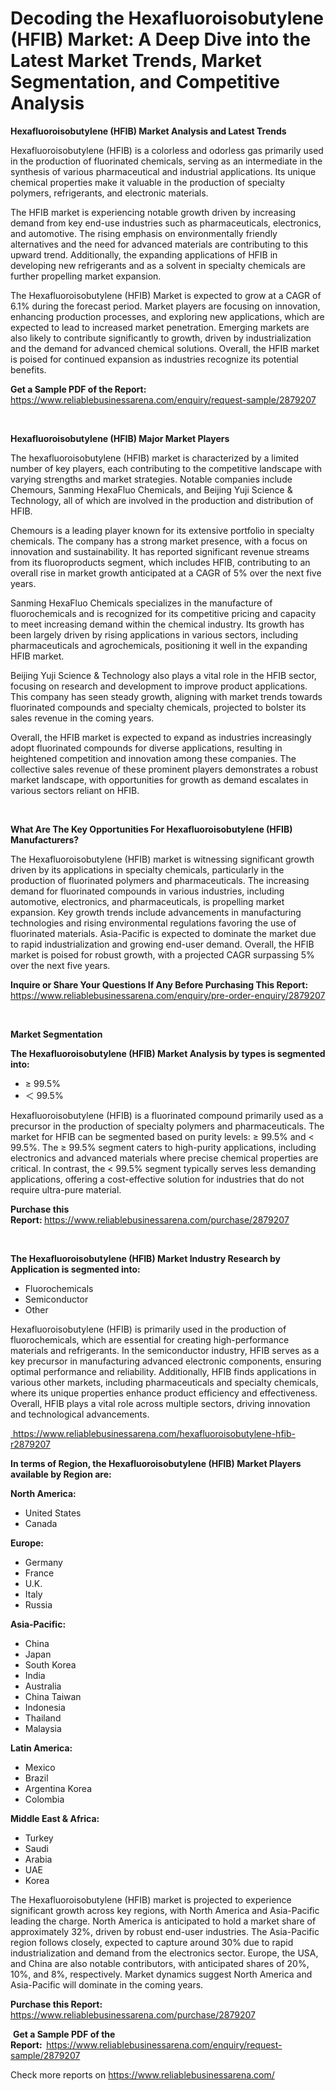 <p><h1>Decoding the Hexafluoroisobutylene (HFIB) Market: A Deep Dive into the Latest Market Trends, Market Segmentation, and Competitive Analysis</h1></p><p><strong>Hexafluoroisobutylene (HFIB) Market Analysis and Latest Trends</strong></p>
<p><p>Hexafluoroisobutylene (HFIB) is a colorless and odorless gas primarily used in the production of fluorinated chemicals, serving as an intermediate in the synthesis of various pharmaceutical and industrial applications. Its unique chemical properties make it valuable in the production of specialty polymers, refrigerants, and electronic materials. </p><p>The HFIB market is experiencing notable growth driven by increasing demand from key end-use industries such as pharmaceuticals, electronics, and automotive. The rising emphasis on environmentally friendly alternatives and the need for advanced materials are contributing to this upward trend. Additionally, the expanding applications of HFIB in developing new refrigerants and as a solvent in specialty chemicals are further propelling market expansion. </p><p>The Hexafluoroisobutylene (HFIB) Market is expected to grow at a CAGR of 6.1% during the forecast period. Market players are focusing on innovation, enhancing production processes, and exploring new applications, which are expected to lead to increased market penetration. Emerging markets are also likely to contribute significantly to growth, driven by industrialization and the demand for advanced chemical solutions. Overall, the HFIB market is poised for continued expansion as industries recognize its potential benefits.</p></p>
<p><strong>Get a Sample PDF of the Report:&nbsp;</strong> <a href="https://www.reliablebusinessarena.com/enquiry/request-sample/2879207?utm_campaign=1948&utm_medium=2&utm_source=Github&utm_content=ia&utm_term=12032025&utm_id=hexafluoroisobutylene-hfib">https://www.reliablebusinessarena.com/enquiry/request-sample/2879207</a></p>
<p>&nbsp;</p>
<p><strong>Hexafluoroisobutylene (HFIB) Major Market Players</strong></p>
<p><p>The hexafluoroisobutylene (HFIB) market is characterized by a limited number of key players, each contributing to the competitive landscape with varying strengths and market strategies. Notable companies include Chemours, Sanming HexaFluo Chemicals, and Beijing Yuji Science & Technology, all of which are involved in the production and distribution of HFIB.</p><p>Chemours is a leading player known for its extensive portfolio in specialty chemicals. The company has a strong market presence, with a focus on innovation and sustainability. It has reported significant revenue streams from its fluoroproducts segment, which includes HFIB, contributing to an overall rise in market growth anticipated at a CAGR of 5% over the next five years. </p><p>Sanming HexaFluo Chemicals specializes in the manufacture of fluorochemicals and is recognized for its competitive pricing and capacity to meet increasing demand within the chemical industry. Its growth has been largely driven by rising applications in various sectors, including pharmaceuticals and agrochemicals, positioning it well in the expanding HFIB market.</p><p>Beijing Yuji Science & Technology also plays a vital role in the HFIB sector, focusing on research and development to improve product applications. This company has seen steady growth, aligning with market trends towards fluorinated compounds and specialty chemicals, projected to bolster its sales revenue in the coming years.</p><p>Overall, the HFIB market is expected to expand as industries increasingly adopt fluorinated compounds for diverse applications, resulting in heightened competition and innovation among these companies. The collective sales revenue of these prominent players demonstrates a robust market landscape, with opportunities for growth as demand escalates in various sectors reliant on HFIB.</p></p>
<p>&nbsp;</p>
<p><strong>What Are The Key Opportunities For Hexafluoroisobutylene (HFIB) Manufacturers?</strong></p>
<p><p>The Hexafluoroisobutylene (HFIB) market is witnessing significant growth driven by its applications in specialty chemicals, particularly in the production of fluorinated polymers and pharmaceuticals. The increasing demand for fluorinated compounds in various industries, including automotive, electronics, and pharmaceuticals, is propelling market expansion. Key growth trends include advancements in manufacturing technologies and rising environmental regulations favoring the use of fluorinated materials. Asia-Pacific is expected to dominate the market due to rapid industrialization and growing end-user demand. Overall, the HFIB market is poised for robust growth, with a projected CAGR surpassing 5% over the next five years.</p></p>
<p><strong>Inquire or Share Your Questions If Any Before Purchasing This Report:</strong> <a href="https://www.reliablebusinessarena.com/enquiry/pre-order-enquiry/2879207?utm_campaign=1948&utm_medium=2&utm_source=Github&utm_content=ia&utm_term=12032025&utm_id=hexafluoroisobutylene-hfib">https://www.reliablebusinessarena.com/enquiry/pre-order-enquiry/2879207</a></p>
<p>&nbsp;</p>
<p><strong>Market Segmentation</strong></p>
<p><strong>The Hexafluoroisobutylene (HFIB) Market Analysis by types is segmented into:</strong></p>
<p><ul><li>≥ 99.5%</li><li>＜ 99.5%</li></ul></p>
<p><p>Hexafluoroisobutylene (HFIB) is a fluorinated compound primarily used as a precursor in the production of specialty polymers and pharmaceuticals. The market for HFIB can be segmented based on purity levels: ≥ 99.5% and < 99.5%. The ≥ 99.5% segment caters to high-purity applications, including electronics and advanced materials where precise chemical properties are critical. In contrast, the < 99.5% segment typically serves less demanding applications, offering a cost-effective solution for industries that do not require ultra-pure material.</p></p>
<p><strong>Purchase this Report:&nbsp;</strong><a href="https://www.reliablebusinessarena.com/purchase/2879207?utm_campaign=1948&utm_medium=2&utm_source=Github&utm_content=ia&utm_term=12032025&utm_id=hexafluoroisobutylene-hfib">https://www.reliablebusinessarena.com/purchase/2879207</a></p>
<p>&nbsp;</p>
<p><strong>The Hexafluoroisobutylene (HFIB) Market Industry Research by Application is segmented into:</strong></p>
<p><ul><li>Fluorochemicals</li><li>Semiconductor</li><li>Other</li></ul></p>
<p><p>Hexafluoroisobutylene (HFIB) is primarily used in the production of fluorochemicals, which are essential for creating high-performance materials and refrigerants. In the semiconductor industry, HFIB serves as a key precursor in manufacturing advanced electronic components, ensuring optimal performance and reliability. Additionally, HFIB finds applications in various other markets, including pharmaceuticals and specialty chemicals, where its unique properties enhance product efficiency and effectiveness. Overall, HFIB plays a vital role across multiple sectors, driving innovation and technological advancements.</p></p>
<p><a href="https://www.reliablebusinessarena.com/hexafluoroisobutylene-hfib-r2879207?utm_campaign=1948&utm_medium=2&utm_source=Github&utm_content=ia&utm_term=12032025&utm_id=hexafluoroisobutylene-hfib">&nbsp;https://www.reliablebusinessarena.com/hexafluoroisobutylene-hfib-r2879207</a></p>
<p><strong>In terms of Region, the Hexafluoroisobutylene (HFIB) Market Players available by Region are:</strong></p>
<p>
    <p> <strong> North America: </strong>
        <ul>
            <li>United States</li>
            <li>Canada</li>
        </ul>
        </p> 
    <p> <strong> Europe: </strong>
        <ul>
            <li>Germany</li>
            <li>France</li>
            <li>U.K.</li>
            <li>Italy</li>
            <li>Russia</li>
        </ul>
        </p> 
    <p> <strong> Asia-Pacific: </strong>
        <ul>
            <li>China</li>
            <li>Japan</li>
            <li>South Korea</li>
            <li>India</li>
            <li>Australia</li>
            <li>China Taiwan</li>
            <li>Indonesia</li>
            <li>Thailand</li>
            <li>Malaysia</li>
        </ul>
        </p> 
    <p> <strong> Latin America: </strong>
        <ul>
            <li>Mexico</li>
            <li>Brazil</li>
            <li>Argentina Korea</li>
            <li>Colombia</li>
        </ul>
        </p> 
    <p> <strong> Middle East & Africa: </strong>
        <ul>
            <li>Turkey</li>
            <li>Saudi</li>
            <li>Arabia</li>
            <li>UAE</li>
            <li>Korea</li>
        </ul>
    </p>
    </p>
<p><p>The Hexafluoroisobutylene (HFIB) market is projected to experience significant growth across key regions, with North America and Asia-Pacific leading the charge. North America is anticipated to hold a market share of approximately 32%, driven by robust end-user industries. The Asia-Pacific region follows closely, expected to capture around 30% due to rapid industrialization and demand from the electronics sector. Europe, the USA, and China are also notable contributors, with anticipated shares of 20%, 10%, and 8%, respectively. Market dynamics suggest North America and Asia-Pacific will dominate in the coming years.</p></p>
<p><strong>Purchase this Report: </strong><a href="https://www.reliablebusinessarena.com/purchase/2879207?utm_campaign=1948&utm_medium=2&utm_source=Github&utm_content=ia&utm_term=12032025&utm_id=hexafluoroisobutylene-hfib">https://www.reliablebusinessarena.com/purchase/2879207</a></p>
<p>&nbsp;<strong>Get a Sample PDF of the Report:&nbsp;&nbsp;</strong><a href="https://www.reliablebusinessarena.com/enquiry/request-sample/2879207?utm_campaign=1948&utm_medium=2&utm_source=Github&utm_content=ia&utm_term=12032025&utm_id=hexafluoroisobutylene-hfib">https://www.reliablebusinessarena.com/enquiry/request-sample/2879207</a></p>
<p><strong></strong></p>
<p>Check more reports on <a href="https://www.reliablebusinessarena.com/?utm_campaign=1948&utm_medium=2&utm_source=Github&utm_content=ia&utm_term=12032025&utm_id=hexafluoroisobutylene-hfib">https://www.reliablebusinessarena.com/</a></p>